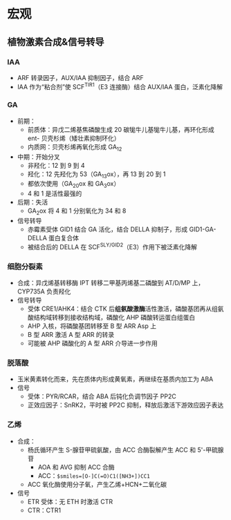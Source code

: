 # 宏观
## 植物激素合成&信号转导
### IAA
- ARF 转录因子，AUX/IAA 抑制因子，结合 ARF
- IAA 作为“粘合剂”使 SCF<sup>TIR1</sup>（E3 连接酶）结合 AUX/IAA 蛋白，泛素化降解

### GA
- 前期：
	- 前质体：异戊二烯基焦磷酸生成 20 碳牻牛儿基牻牛儿基，再环化形成 ent- 贝壳杉烯（矮壮素抑制环化）
	- 内质网：贝壳杉烯再氧化形成 GA<sub>12</sub>
- 中期：开始分叉
	- 非羟化：12 到 9 到 4
	- 羟化：12 先羟化为 53（GA<sub>13</sub>ox），再 13 到 20 到 1
	- 都依次使用（GA<sub>20</sub>ox 和 GA<sub>3</sub>ox）
	- 4 和 1 是活性最强的
- 后期：失活
	- GA<sub>2</sub>ox 将 4 和 1 分别氧化为 34 和 8
- 信号转导
	- 赤霉素受体 GID1 结合 GA 活化，结合 DELLA 抑制子，形成 GID1-GA-DELLA 蛋白复合体
	- 被结合后的 DELLA 在 SCF<sup>SLY/GID2</sup>（E3）作用下被泛素化降解
### 细胞分裂素
- 合成：异戊烯基转移酶 IPT 转移二甲基丙烯基二磷酸到 AT/D/MP 上，CYP735A 负责羟化
- 信号转导
	- 受体 CRE1/AHK4：结合 CTK 后**组氨酸激酶**活性激活，磷酸基团再从组氨酸结构域转移到接收结构域，磷酸化 AHP 磷酸转运蛋白组蛋白
	- AHP 入核，将磷酸基团转移至 B 型 ARR Asp 上
	- B 型 ARR 激活 A 型 ARR 的转录
	- 可能被 AHP 磷酸化的 A 型 ARR 介导进一步作用
### 脱落酸
- 玉米黄素转化而来，先在质体内形成黄氧素，再继续在基质内加工为 ABA
- 信号
	- 受体：PYR/RCAR，结合 ABA 后钝化负调节因子 PP2C
	- 正效应因子：SnRK2，平时被 PP2C 抑制，释放后激活下游效应因子表达
### 乙烯
- 合成：
	- 杨氏循环产生 S-腺苷甲硫氨酸，由 ACC 合酶裂解产生 ACC 和 5'-甲硫腺苷
		- AOA 和 AVG 抑制 ACC 合酶
		- ACC：`$smiles=[O-]C(=O)C1([NH3+])CC1`
	- ACC 氧化酶使用分子氧，产生乙烯+HCN+二氧化碳
- 信号
	- ETR 受体：无 ETH 时激活 CTR
	- CTR：CTR1